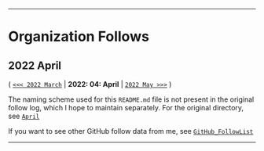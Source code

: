 
***

# Organization Follows

## 2022 April

( [`<<< 2022 March`](/Follows/2022/03_March/) | **2022: 04: April** | [`2022 May >>>`](/Follows/2022/05_May/) )

The naming scheme used for this `README.md` file is not present in the original follow log, which I hope to maintain separately. For the original directory, see [`April`](/Follows/2022/April/)

If you want to see other GitHub follow data from me, see [`GitHub_FollowList`](https://github.com/seanpm2001/GitHub_FollowList/)

***
